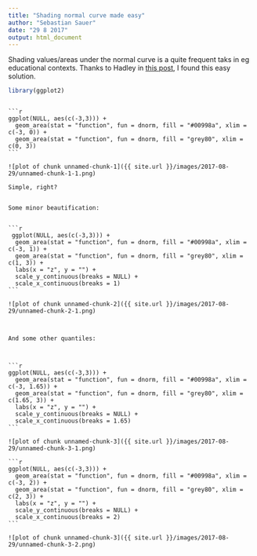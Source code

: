 ```yaml
---
title: "Shading normal curve made easy"
author: "Sebastian Sauer"
date: "29 8 2017"
output: html_document
---
```






Shading values/areas under the normal curve is a quite frequent taks in eg educational contexts. Thanks to Hadley in [this post](
https://github.com/tidyverse/ggplot2/issues/1528), I found this easy solution.



```r
library(ggplot2)
```

``````

```r
ggplot(NULL, aes(c(-3,3))) +
  geom_area(stat = "function", fun = dnorm, fill = "#00998a", xlim = c(-3, 0)) +
  geom_area(stat = "function", fun = dnorm, fill = "grey80", xlim = c(0, 3))
```

![plot of chunk unnamed-chunk-1]({{ site.url }}/images/2017-08-29/unnamed-chunk-1-1.png)

Simple, right?


Some minor beautification:


```r
 ggplot(NULL, aes(c(-3,3))) +
  geom_area(stat = "function", fun = dnorm, fill = "#00998a", xlim = c(-3, 1)) +
  geom_area(stat = "function", fun = dnorm, fill = "grey80", xlim = c(1, 3)) +
  labs(x = "z", y = "") +
  scale_y_continuous(breaks = NULL) +
  scale_x_continuous(breaks = 1)
```

![plot of chunk unnamed-chunk-2]({{ site.url }}/images/2017-08-29/unnamed-chunk-2-1.png)



And some other quantiles:



```r
ggplot(NULL, aes(c(-3,3))) +
  geom_area(stat = "function", fun = dnorm, fill = "#00998a", xlim = c(-3, 1.65)) +
  geom_area(stat = "function", fun = dnorm, fill = "grey80", xlim = c(1.65, 3)) +
  labs(x = "z", y = "") +
  scale_y_continuous(breaks = NULL) +
  scale_x_continuous(breaks = 1.65)
```

![plot of chunk unnamed-chunk-3]({{ site.url }}/images/2017-08-29/unnamed-chunk-3-1.png)

```r
ggplot(NULL, aes(c(-3,3))) +
  geom_area(stat = "function", fun = dnorm, fill = "#00998a", xlim = c(-3, 2)) +
  geom_area(stat = "function", fun = dnorm, fill = "grey80", xlim = c(2, 3)) +
  labs(x = "z", y = "") +
  scale_y_continuous(breaks = NULL) +
  scale_x_continuous(breaks = 2)
```

![plot of chunk unnamed-chunk-3]({{ site.url }}/images/2017-08-29/unnamed-chunk-3-2.png)
